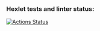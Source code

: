 ### Hexlet tests and linter status:
[![Actions Status](https://github.com/poludnev/layout-designer-project-lvl1/workflows/hexlet-check/badge.svg)](https://github.com/poludnev/layout-designer-project-lvl1/actions)